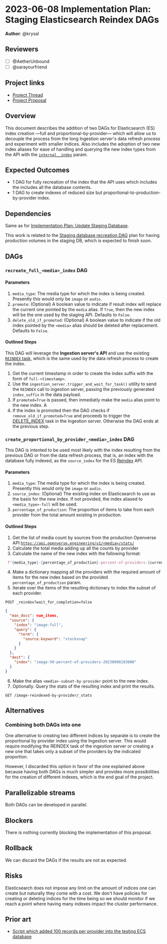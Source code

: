 # 2023-06-08 Implementation Plan: Staging Elasticsearch Reindex DAGs

**Author**: @krysal

## Reviewers

- [ ] @AetherUnbound
- [ ] @sarayourfriend

## Project links

- [Project Thread](https://github.com/WordPress/openverse/issues/392)
- [Project Proposal](/projects/proposals/search_relevancy_sandbox/20230331-project_proposal_search_relevancy_sandbox.md)

## Overview

This document describes the addition of two DAGs for Elasticsearch (ES) index
creation ––full and proportional-by-provider–– which will allow us to decouple
the process from the long Ingestion server's data refresh process and experiment
with smaller indices. Also includes the adoption of two new index aliases for
ease of handling and querying the new index types from the API with the
[`internal__index`][api_ii_param] param.

[api_ii_param]: https://github.com/WordPress/openverse/pull/2073

## Expected Outcomes

- 1 DAG for fully recreation of the index that the API uses which includes the
  includes all the database contents.
- 1 DAG to create indexes of reduced size but
  proportional-to-production-by-provider index.

## Dependencies

Same as for
[Implementation Plan: Update Staging Database](/projects/proposals/search_relevancy_sandbox/20230406-implementation_plan_update_staging_database.md).

This work is related to the [Staging database recreation
DAG][staging_db_recreation] plan for having production volumes in the staging
DB, which is expected to finish soon.

[staging_db_recreation]: https://github.com/WordPress/openverse/issues/1989

## DAGs

### `recreate_full_<media>_index` DAG

#### Parameters

1. `media_type`: The media type for which the index is being created. Presently
   this would only be `image` or `audio`.
2. `promote`: (Optional) A boolean value to indicate if result index will
   replace the current one pointed by the `media` alias. If `True`, then the new
   index will be the one used by the staging API. Defaults to `False`.
3. `delete_old_if_promoted`: (Optional) A boolean value to indicate if the old
   index pointed by the `<media>` alias should be deleted after replacement.
   Defaults to `False`.

#### Outlined Steps

This DAG will leverage the **Ingestion server's API** and use the existing
[`REINDEX` task][reindex], which is the same used by the data refresh process to
create the index.

1. Get the current timestamp in order to create the index suffix with the form
   of `full-<timestamp>`.
2. Use the `ingestion_server.trigger_and_wait_for_task()` utility to send the
   `REINDEX` call to ingestion server, passing the previously generated
   `index_suffix` in the data payload.
3. If `promoted=True` is passed, then inmediatly make the `media` alias point to
   the new index. A
4. If the index is promoted then the DAG checks if `remove_old_if_promoted=True`
   and proceeds to trigger the [DELETE_INDEX][delete_index] task in the
   Ingestion server. Otherwise the DAG ends at the previous step.

[reindex]:
  https://github.com/WordPress/openverse/blob/7427bbd4a8178d05a27e6fef07d70905ec7ef16b/ingestion_server/ingestion_server/indexer.py#L282
[delete_index]:
  https://github.com/WordPress/openverse/blob/7427bbd4a8178d05a27e6fef07d70905ec7ef16b/catalog/dags/data_refresh/data_refresh_task_factory.py#L222-L239

<!--------------------------------------------------------------------------->

### `create_proportional_by_provider_<media>_index` DAG

This DAG is intented to be used most likely with the index resulting from the
previous DAG or from the data refresh process, that is, an index with the
database fully indexed, as the `source_index` for the ES
[Reindex][es_reindex_api] API.

[es_reindex_api]:
  https://www.elastic.co/guide/en/elasticsearch/reference/7.12/docs-reindex.html

#### Parameters

1. `media_type`: The media type for which the index is being created. Presently
   this would only be `image` or `audio`.
2. `source_index`: (Optional) The existing index on Elasticsearch to use as the
   basis for the new index. If not provided, the index aliased to
   `<media_type>-full` will be used.
3. `percentage_of_production`: The proportion of items to take from each
   provider from the total amount existing in production.

#### Outlined Steps

1. Get the list of media count by sources from the production Openverse API
   [`https://api.openverse.engineering/v1/<media>/stats/`](https://api.openverse.engineering/v1/<media>/stats/)
2. Calculate the total media adding up all the counts by provider
3. Calculate the name of the new index with the following format:

```python
 f"{media_type}-{percentage_of_production}-percent-of-providers-{current_datetime}"
```

4. Make a dictionary mapping all the providers with the required amount of items
   for the new index based on the provided `percentage_of_production` param.
5. Iterate over the items of the resulting dictionary to index the subset of
   each provider.

```
POST _reindex?wait_for_completion=false
```

```json
{
  "max_docs": num_items,
  "source": {
    "index": "image-full",
    "query": {
      "term": {
        "source.keyword": "stocksnap"
      }
    }
  },
  "dest": {
    "index": "image-50-percent-of-providers-20230608183000"
  }
}
```

6. Make the alias `<media>-subset-by-provider` point to the new index.
7. Optionally. Query the stats of the resulting index and print the results.

```
GET /image-reindexed-by-provider/_stats
```

## Alternatives

### Combining both DAGs into one

One alternative to creating two different indices by separate is to create the
proportional by provider index using the Ingestion server. This would require
modifying the REINDEX task of the ingestion server or creating a new one that
takes only a subset of the providers by the indicated proportion.

However, I discarded this option in favor of the one explained above because
having both DAGs is much simpler and provides more possibilities for the
creation of different indexes, which is the end goal of the project.

## Parallelizable streams

Both DAGs can be developed in parallel.

## Blockers

There is nothing currently blocking the implementation of this proposal.

<!--
## Accessibility

 Are there specific accessibility concerns relevant to this plan? Do you expect new UI elements that would need particular care to ensure they're implemented in an accessible way? Consider also low-spec device and slow internet accessibility, if relevant. -->

## Rollback

<!-- How do we roll back this solution in the event of failure? Are there any steps that can not easily be rolled back? -->

We can discard the DAGs if the results are not as expected.

## Risks

<!-- What risks are we taking with this solution? Are there risks that once taken can’t be undone?-->

Elasticsearch does not impose any limit on the amount of indices one can create
but naturally they come with a cost. We don't have policies for creating or
deleting indices for the time being so we should monitor if we reach a point
where having many indexes impact the cluster performance.

## Prior art

<!-- Include links to documents and resources that you used when coming up with your solution. Credit people who have contributed to the solution that you wish to acknowledge. -->

- [Script which added 100 records per provider into the testing ECS database](https://github.com/WordPress/openverse-infrastructure/pull/314)
